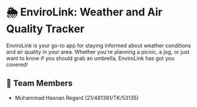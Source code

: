 # 🌦️ EnviroLink: Weather and Air Quality Tracker

EnviroLink is your go-to app for staying informed about weather conditions and air quality in your area. Whether you're planning a picnic, a jog, or just want to know if you should grab an umbrella, EnviroLink has got you covered!

## 👥 Team Members

- Muhammad Hasnan Regard (21/481381/TK/53135)
